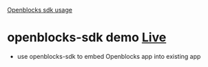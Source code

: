 [Openblocks sdk usage](https://github.com/openblocks-dev/openblocks/blob/develop/client/packages/openblocks-sdk/README.md)

# openblocks-sdk demo [Live](https://openblocks-dev.github.io/openblocks-sdk-demo/)

- use openblocks-sdk to embed Openblocks app into existing app
